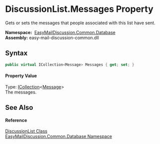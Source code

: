 DiscussionList.Messages Property
================================
Gets or sets the messages that people associated with this list have sent.

  **Namespace:**  [EasyMailDiscussion.Common.Database][1]  
  **Assembly:** easy-mail-discussion-common.dll

Syntax
------

```csharp
public virtual ICollection<Message> Messages { get; set; }
```

#### Property Value
Type: [ICollection][2]&lt;[Message][3]>  
 The messages. 

See Also
--------

#### Reference
[DiscussionList Class][4]  
[EasyMailDiscussion.Common.Database Namespace][1]  

[1]: ../README.md
[2]: https://docs.microsoft.com/dotnet/api/system.collections.generic.icollection-1
[3]: ../Message/README.md
[4]: README.md